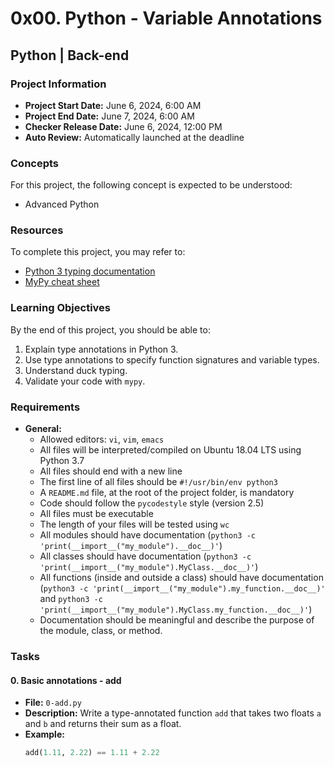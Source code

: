 # 0x00. Python - Variable Annotations

## Python | Back-end

### Project Information

- **Project Start Date:** June 6, 2024, 6:00 AM
- **Project End Date:** June 7, 2024, 6:00 AM
- **Checker Release Date:** June 6, 2024, 12:00 PM
- **Auto Review:** Automatically launched at the deadline

### Concepts

For this project, the following concept is expected to be understood:
- Advanced Python

### Resources

To complete this project, you may refer to:
- [Python 3 typing documentation](https://docs.python.org/3/library/typing.html)
- [MyPy cheat sheet](https://mypy.readthedocs.io/en/latest/cheat_sheet_py3.html)

### Learning Objectives

By the end of this project, you should be able to:
1. Explain type annotations in Python 3.
2. Use type annotations to specify function signatures and variable types.
3. Understand duck typing.
4. Validate your code with `mypy`.

### Requirements

- **General:**
  - Allowed editors: `vi`, `vim`, `emacs`
  - All files will be interpreted/compiled on Ubuntu 18.04 LTS using Python 3.7
  - All files should end with a new line
  - The first line of all files should be `#!/usr/bin/env python3`
  - A `README.md` file, at the root of the project folder, is mandatory
  - Code should follow the `pycodestyle` style (version 2.5)
  - All files must be executable
  - The length of your files will be tested using `wc`
  - All modules should have documentation (`python3 -c 'print(__import__("my_module").__doc__)'`)
  - All classes should have documentation (`python3 -c 'print(__import__("my_module").MyClass.__doc__)'`)
  - All functions (inside and outside a class) should have documentation (`python3 -c 'print(__import__("my_module").my_function.__doc__)'` and `python3 -c 'print(__import__("my_module").MyClass.my_function.__doc__)'`)
  - Documentation should be meaningful and describe the purpose of the module, class, or method.

### Tasks

#### 0. Basic annotations - add
- **File:** `0-add.py`
- **Description:** Write a type-annotated function `add` that takes two floats `a` and `b` and returns their sum as a float.
- **Example:**
  ```python
  add(1.11, 2.22) == 1.11 + 2.22

